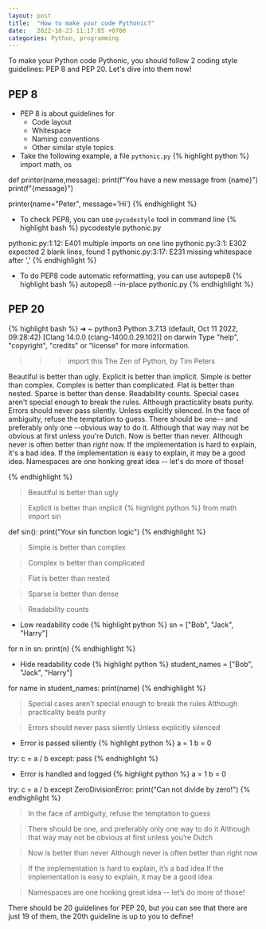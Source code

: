 ```yaml
---
layout: post
title:  "How to make your code Pythonic?"
date:   2022-10-23 11:17:05 +0700
categories: Python, programming
---
```

To make your Python code Pythonic, you should follow 2 coding style guidelines: PEP 8 and PEP 20. Let's dive into them now!
## PEP 8
- PEP 8 is about guidelines for
  - Code layout
  - Whitespace
  - Naming conventions
  - Other similar style topics
- Take the following example, a file `pythonic.py`
{% highlight python %}
import math, os

def printer(name,message):
  print(f"You have a new message from {name}")
  print(f"{message}")

printer(name="Peter", message='Hi')
{% endhighlight %}

  - To check PEP8, you can use `pycodestyle` tool in command line
{% highlight bash %}
pycodestyle pythonic.py

pythonic.py:1:12: E401 multiple imports on one line
pythonic.py:3:1: E302 expected 2 blank lines, found 1
pythonic.py:3:17: E231 missing whitespace after ','
{% endhighlight %}

  - To do PEP8 code automatic reformatting, you can use autopep8
{% highlight bash %}
autopep8 --in-place pythonic.py
{% endhighlight %}

## PEP 20
{% highlight bash %}
➜  ~ python3
Python 3.7.13 (default, Oct 11 2022, 09:28:42)
[Clang 14.0.0 (clang-1400.0.29.102)] on darwin
Type "help", "copyright", "credits" or "license" for more information.
>>> import this
The Zen of Python, by Tim Peters

Beautiful is better than ugly.
Explicit is better than implicit.
Simple is better than complex.
Complex is better than complicated.
Flat is better than nested.
Sparse is better than dense.
Readability counts.
Special cases aren't special enough to break the rules.
Although practicality beats purity.
Errors should never pass silently.
Unless explicitly silenced.
In the face of ambiguity, refuse the temptation to guess.
There should be one-- and preferably only one --obvious way to do it.
Although that way may not be obvious at first unless you're Dutch.
Now is better than never.
Although never is often better than *right* now.
If the implementation is hard to explain, it's a bad idea.
If the implementation is easy to explain, it may be a good idea.
Namespaces are one honking great idea -- let's do more of those!
>>>
{% endhighlight %}

> Beautiful is better than ugly

> Explicit is better than implicit
{% highlight python %}
from math import sin

def sin():
  print("Your sin function logic")
{% endhighlight %}

> Simple is better than complex

> Complex is better than complicated

> Flat is better than nested

> Sparse is better than dense

> Readability counts
- Low readability code
{% highlight python %}
sn = ["Bob", "Jack", "Harry"]

for n in sn:
  print(n)
{% endhighlight %}

- Hide readability code
{% highlight python %}
student_names = ["Bob", "Jack", "Harry"]

for name in student_names:
  print(name)
{% endhighlight %}

> Special cases aren’t special enough to break the rules
> Although practicality beats purity

> Errors should never pass silently
> Unless explicitly silenced

- Error is passed siliently
{% highlight python %}
a = 1
b = 0

try:
  c = a / b
except:
  pass
{% endhighlight %}

- Error is handled and logged
{% highlight python %}
a = 1
b = 0

try:
  c = a / b
except ZeroDivisionError:
  print("Can not divide by zero!")
{% endhighlight %}

> In the face of ambiguity, refuse the temptation to guess

> There should be one, and preferably only one way to do it
> Although that way may not be obvious at first unless you’re Dutch

> Now is better than never
> Although never is often better than right now

> If the implementation is hard to explain, it’s a bad idea
> If the implementation is easy to explain, it may be a good idea

> Namespaces are one honking great idea -- let’s do more of those!

There should be 20 guidelines for PEP 20, but you can see that there are just 19 of them, the 20th guideline is up to you to define!

